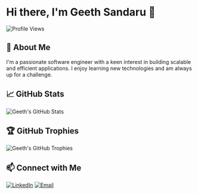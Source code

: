 # Hi there, I'm Geeth Sandaru 👋

![Profile Views](https://komarev.com/ghpvc/?username=GSMgeeth&color=blue)

## 🚀 About Me

I'm a passionate software engineer with a keen interest in building scalable and efficient applications. I enjoy learning new technologies and am always up for a challenge.

<!-- - 🔭 I’m currently working on [Project Name](https://github.com/GSMgeeth/Project) -->
<!-- - 🌱 I’m currently working with/learning [Java SE/EE, Spring Framework, Maven, Payara, Python, Machine Learning, Data Analysis, Git. Docker, Kafka, Linux, Azure Cloud] -->
<!-- - 👯 I’m looking to collaborate on [Open Source Project] -->
<!-- - 🤔 I’m looking for help with [Topic or Project] -->
<!-- - 💬 Ask me about [Technology/Skill] -->
<!-- - 📫 How to reach me: [Email](mailto:geeth.gsm@gmail.com) -->
<!-- - ⚡ Fun fact: [Fun Fact About You] -->
<!--
## 🛠️ Technologies and Tools

![Java](https://img.shields.io/badge/-Java-333333?style=flat&logo=java)
![Python](https://img.shields.io/badge/-Python-333333?style=flat&logo=python)
![JavaScript](https://img.shields.io/badge/-JavaScript-333333?style=flat&logo=javascript)
![React](https://img.shields.io/badge/-React-333333?style=flat&logo=react)
![Node.js](https://img.shields.io/badge/-Node.js-333333?style=flat&logo=node.js)
![Git](https://img.shields.io/badge/-Git-333333?style=flat&logo=git)
![Docker](https://img.shields.io/badge/-Docker-333333?style=flat&logo=docker)
![VS Code](https://img.shields.io/badge/-VS_Code-333333?style=flat&logo=visual-studio-code)
-->
## 📈 GitHub Stats

![Geeth's GitHub Stats](https://github-readme-stats.vercel.app/api?username=GSMgeeth&show_icons=true&hide_border=true&count_private=true&theme=dark)

## 🏆 GitHub Trophies

![Geeth's GitHub Trophies](https://github-profile-trophy.vercel.app/?username=GSMgeeth&theme=darkhub)

## 📫 Connect with Me

[![LinkedIn](https://img.shields.io/badge/-LinkedIn-0077B5?style=flat&logo=linkedin)](https://www.linkedin.com/in/geeth-madhushan)
[![Email](https://img.shields.io/badge/-Email-D14836?style=flat&logo=gmail&logoColor=white)](mailto:geeth.gsm@gmail.com)

<!--
**GSMgeeth/GSMgeeth** is a ✨ _special_ ✨ repository because its `README.md` (this file) appears on your GitHub profile.
You can click the Preview link to take a look at your changes.
-->
